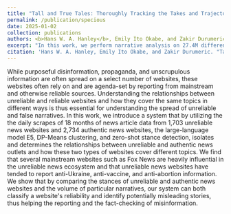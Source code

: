 ```yaml
---
title: "Tall and True Tales: Thoroughly Tracking the Takes and Trajectories of News Narratives from Trustworthy and Worrisome Websites"
permalink: /publication/specious
date: 2025-01-02
collection: publications
authors: <b>Hans W. A. Hanley</b>, Emily Ito Okabe, and Zakir Durumeric
excerpt: "In this work, we perform narrative analysis on 27.4M different articles across 4,077 different authentic and unreliable news websites, tracking the spread  of 103,285 different stories throughout 2022 and 2023."
citation: 'Hans W. A. Hanley, Emily Ito Okabe, and Zakir Durumeric. "Tall and True Tales: Thoroughly Tracking the Takes and Trajectories of News Narratives from Trustworthy and Worrisome Websites"'
---
```

While purposeful disinformation, propaganda, and unscrupulous information are often spread on a select number of websites, these websites often rely on and are agenda-set by reporting from mainstream and otherwise reliable sources. Understanding the relationships between unreliable and reliable websites and how they cover the same topics in different ways is thus essential for understanding the spread of unreliable and false narratives. In this work, we introduce a system that by utilizing the the daily scrapes of 18 months of news article data from 1,703 unreliable news websites and 2,734 authentic news websites, the large-language model E5, DP-Means clustering, and zero-shot stance detection, isolates and determines the relationships between unreliable and authentic news outlets and how these two types of websites cover different topics. We find that several mainstream websites such as Fox News are heavily influential in the unreliable news ecosystem and that unreliable news websites have tended to report anti-Ukraine, anti-vaccine, and anti-abortion information. We show that by comparing the stances of unreliable and authentic news websites and the volume of particular narratives, our system can both classify a website's reliability and identify potentially misleading stories, thus helping the reporting and the fact-checking of misinformation. 
